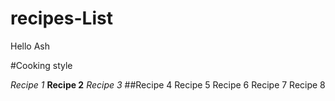 # recipes-List

Hello Ash

#Cooking style

_Recipe 1_
**Recipe 2**
_Recipe 3_
##Recipe 4
Recipe 5
Recipe 6
Recipe 7
Recipe 8

